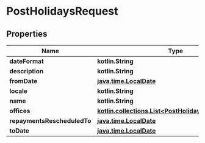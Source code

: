 
# PostHolidaysRequest

## Properties
| Name | Type | Description | Notes |
| ------------ | ------------- | ------------- | ------------- |
| **dateFormat** | **kotlin.String** |  |  [optional] |
| **description** | **kotlin.String** |  |  [optional] |
| **fromDate** | [**java.time.LocalDate**](java.time.LocalDate.md) |  |  [optional] |
| **locale** | **kotlin.String** |  |  [optional] |
| **name** | **kotlin.String** |  |  [optional] |
| **offices** | [**kotlin.collections.List&lt;PostHolidaysRequestOffices&gt;**](PostHolidaysRequestOffices.md) |  |  [optional] |
| **repaymentsRescheduledTo** | [**java.time.LocalDate**](java.time.LocalDate.md) |  |  [optional] |
| **toDate** | [**java.time.LocalDate**](java.time.LocalDate.md) |  |  [optional] |



